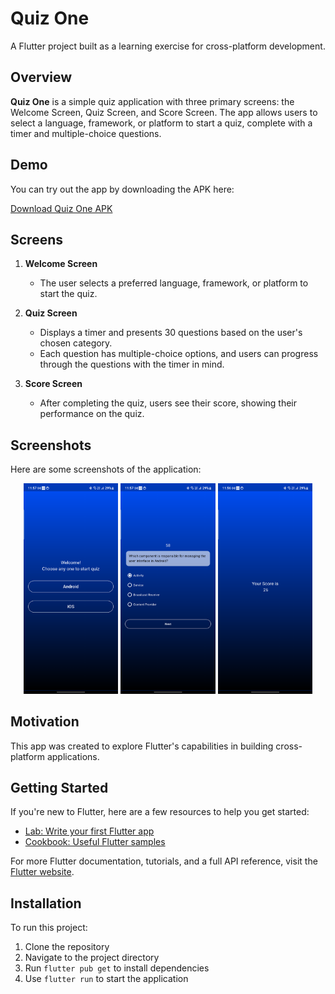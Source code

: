 # Quiz One

A Flutter project built as a learning exercise for cross-platform development.

## Overview

**Quiz One** is a simple quiz application with three primary screens: the Welcome Screen, Quiz Screen, and Score Screen. The app allows users to select a language, framework, or platform to start a quiz, complete with a timer and multiple-choice questions.

## Demo

You can try out the app by downloading the APK here:

[Download Quiz One APK](https://github.com/vaibhavkvh/flutter_quiz_one/releases/download/v1.0.0/app-release.apk)

## Screens

1. **Welcome Screen**
   - The user selects a preferred language, framework, or platform to start the quiz.

2. **Quiz Screen**
   - Displays a timer and presents 30 questions based on the user's chosen category.
   - Each question has multiple-choice options, and users can progress through the questions with the timer in mind.

3. **Score Screen**
   - After completing the quiz, users see their score, showing their performance on the quiz.

## Screenshots

Here are some screenshots of the application:

<p align="center">
  <img src="screenshots/welcome_screen.png" alt="Welcome Screen" width="30%">
  <img src="screenshots/quiz_screen.png" alt="Quiz Screen" width="30%">
  <img src="screenshots/score_screen.png" alt="Score Screen" width="30%">
</p>

## Motivation

This app was created to explore Flutter's capabilities in building cross-platform applications.

## Getting Started

If you're new to Flutter, here are a few resources to help you get started:

- [Lab: Write your first Flutter app](https://docs.flutter.dev/get-started/codelab)
- [Cookbook: Useful Flutter samples](https://docs.flutter.dev/cookbook)

For more Flutter documentation, tutorials, and a full API reference, visit the [Flutter website](https://docs.flutter.dev/).

## Installation

To run this project:

1. Clone the repository
2. Navigate to the project directory
3. Run `flutter pub get` to install dependencies
4. Use `flutter run` to start the application

